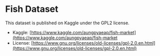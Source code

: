 # Fish Dataset

This dataset is published on Kaggle under the GPL2 license.

* Kaggle: [https://www.kaggle.com/aungpyaeap/fish-market](https://www.kaggle.com/aungpyaeap/fish-market
* License: [https://www.gnu.org/licenses/old-licenses/gpl-2.0.en.html](https://www.gnu.org/licenses/old-licenses/gpl-2.0.en.html)
